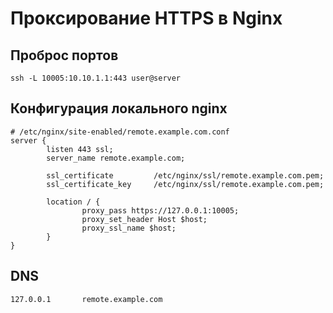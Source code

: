 # Проксирование HTTPS в Nginx

## Проброс портов

```
ssh -L 10005:10.10.1.1:443 user@server
```

## Конфигурация локального nginx

```
# /etc/nginx/site-enabled/remote.example.com.conf
server {
        listen 443 ssl;
        server_name remote.example.com;

        ssl_certificate         /etc/nginx/ssl/remote.example.com.pem;
        ssl_certificate_key     /etc/nginx/ssl/remote.example.com.pem;

        location / {
                proxy_pass https://127.0.0.1:10005;
                proxy_set_header Host $host;
                proxy_ssl_name $host;
        }
}
```
## DNS

```
127.0.0.1       remote.example.com
```

